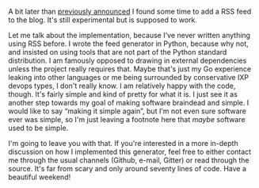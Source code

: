 A bit later than [previously announced](//blog.veitheller.de/PSA_I.html) I found some time to add a RSS feed to the blog. It's still experimental but is supposed to work.

Let me talk about the implementation, because I've never written anything using RSS before. I wrote the feed generator in Python, because why not, and insisted on using tools that are not part of the Python standard distribution. I am famously opposed to drawing in external dependencies unless the project really requires that. Maybe that's just my Go experience leaking into other languages or me being surrounded by conservative IXP devops types, I don't really know. I am relatively happy with the code, though. It's fairly simple and kind of pretty for what it is. I just see it as another step towards my goal of making software braindead and simple. I would like to say “making it simple again”, but I'm not even sure software ever was simple, so I'm just leaving a footnote here that _maybe_ software used to be simple.

I'm going to leave you with that. If you're interested in a more in-depth discussion on how I implemented this generator, feel free to either contact me through the usual channels (Github, e-mail, Gitter) or read through the source. It's far from scary and only around seventy lines of code. Have a beautiful weekend!
